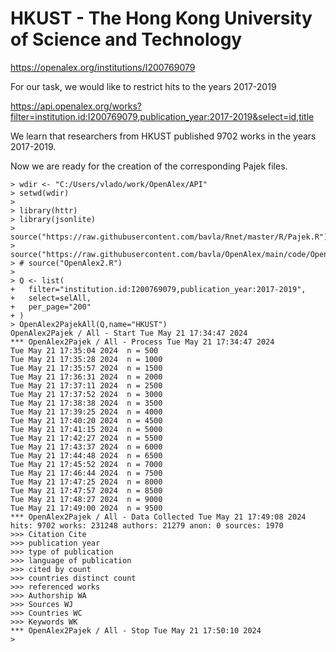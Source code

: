 # HKUST - The Hong Kong University of Science and Technology

https://openalex.org/institutions/I200769079

For our task, we would like to restrict hits to the years 2017-2019

https://api.openalex.org/works?filter=institution.id:I200769079,publication_year:2017-2019&select=id,title

We learn that researchers from HKUST published 9702 works in the years 2017-2019.

Now we are ready for the creation of the corresponding Pajek files.
```
> wdir <- "C:/Users/vlado/work/OpenAlex/API"
> setwd(wdir)
>  
> library(httr)
> library(jsonlite)
> source("https://raw.githubusercontent.com/bavla/Rnet/master/R/Pajek.R")
> source("https://raw.githubusercontent.com/bavla/OpenAlex/main/code/OpenAlex2.R")
> # source("OpenAlex2.R")
>
> Q <- list(
+   filter="institution.id:I200769079,publication_year:2017-2019",
+   select=selAll,
+   per_page="200"
+ )
> OpenAlex2PajekAll(Q,name="HKUST")
OpenAlex2Pajek / All - Start Tue May 21 17:34:47 2024 
*** OpenAlex2Pajek / All - Process Tue May 21 17:34:47 2024 
Tue May 21 17:35:04 2024  n = 500 
Tue May 21 17:35:28 2024  n = 1000 
Tue May 21 17:35:57 2024  n = 1500 
Tue May 21 17:36:31 2024  n = 2000 
Tue May 21 17:37:11 2024  n = 2500 
Tue May 21 17:37:52 2024  n = 3000 
Tue May 21 17:38:38 2024  n = 3500 
Tue May 21 17:39:25 2024  n = 4000 
Tue May 21 17:40:20 2024  n = 4500 
Tue May 21 17:41:15 2024  n = 5000 
Tue May 21 17:42:27 2024  n = 5500 
Tue May 21 17:43:37 2024  n = 6000 
Tue May 21 17:44:48 2024  n = 6500 
Tue May 21 17:45:52 2024  n = 7000 
Tue May 21 17:46:44 2024  n = 7500 
Tue May 21 17:47:25 2024  n = 8000 
Tue May 21 17:47:57 2024  n = 8500 
Tue May 21 17:48:27 2024  n = 9000 
Tue May 21 17:49:00 2024  n = 9500 
*** OpenAlex2Pajek / All - Data Collected Tue May 21 17:49:08 2024 
hits: 9702 works: 231248 authors: 21279 anon: 0 sources: 1970 
>>> Citation Cite
>>> publication year
>>> type of publication
>>> language of publication
>>> cited by count
>>> countries distinct count
>>> referenced works
>>> Authorship WA
>>> Sources WJ
>>> Countries WC
>>> Keywords WK
*** OpenAlex2Pajek / All - Stop Tue May 21 17:50:10 2024 
> 
```

